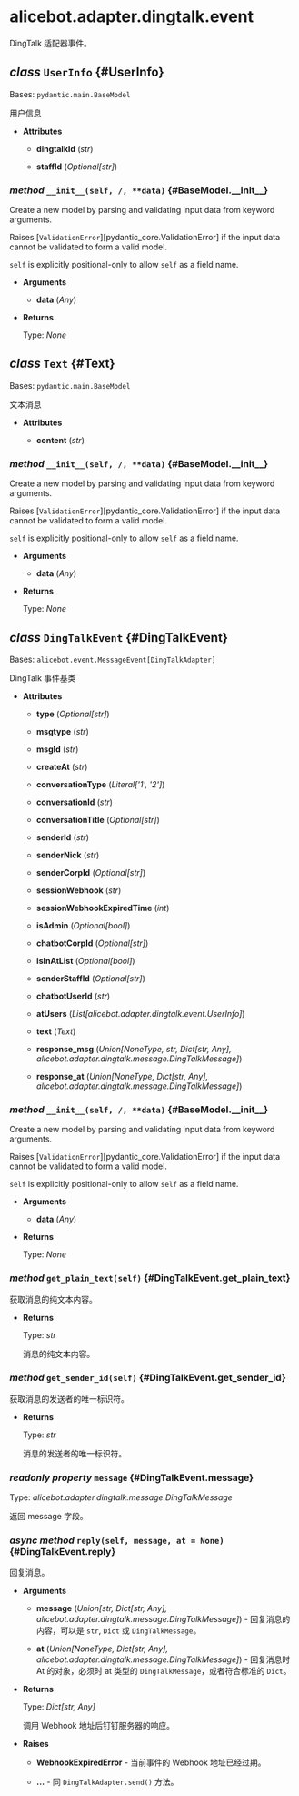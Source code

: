 # alicebot.adapter.dingtalk.event

DingTalk 适配器事件。

## _class_ `UserInfo` {#UserInfo}

Bases: `pydantic.main.BaseModel`

用户信息

- **Attributes**

  - **dingtalkId** (_str_)

  - **staffId** (_Optional\[str\]_)

### _method_ `__init__(self, /, **data)` {#BaseModel.\_\_init\_\_}

Create a new model by parsing and validating input data from keyword arguments.

Raises [`ValidationError`][pydantic_core.ValidationError] if the input data cannot be
validated to form a valid model.

`self` is explicitly positional-only to allow `self` as a field name.

- **Arguments**

  - **data** (_Any_)

- **Returns**

  Type: _None_

## _class_ `Text` {#Text}

Bases: `pydantic.main.BaseModel`

文本消息

- **Attributes**

  - **content** (_str_)

### _method_ `__init__(self, /, **data)` {#BaseModel.\_\_init\_\_}

Create a new model by parsing and validating input data from keyword arguments.

Raises [`ValidationError`][pydantic_core.ValidationError] if the input data cannot be
validated to form a valid model.

`self` is explicitly positional-only to allow `self` as a field name.

- **Arguments**

  - **data** (_Any_)

- **Returns**

  Type: _None_

## _class_ `DingTalkEvent` {#DingTalkEvent}

Bases: `alicebot.event.MessageEvent[DingTalkAdapter]`

DingTalk 事件基类

- **Attributes**

  - **type** (_Optional\[str\]_)

  - **msgtype** (_str_)

  - **msgId** (_str_)

  - **createAt** (_str_)

  - **conversationType** (_Literal\['1', '2'\]_)

  - **conversationId** (_str_)

  - **conversationTitle** (_Optional\[str\]_)

  - **senderId** (_str_)

  - **senderNick** (_str_)

  - **senderCorpId** (_Optional\[str\]_)

  - **sessionWebhook** (_str_)

  - **sessionWebhookExpiredTime** (_int_)

  - **isAdmin** (_Optional\[bool\]_)

  - **chatbotCorpId** (_Optional\[str\]_)

  - **isInAtList** (_Optional\[bool\]_)

  - **senderStaffId** (_Optional\[str\]_)

  - **chatbotUserId** (_str_)

  - **atUsers** (_List\[alicebot.adapter.dingtalk.event.UserInfo\]_)

  - **text** (_Text_)

  - **response\_msg** (_Union\[NoneType, str, Dict\[str, Any\], alicebot.adapter.dingtalk.message.DingTalkMessage\]_)

  - **response\_at** (_Union\[NoneType, Dict\[str, Any\], alicebot.adapter.dingtalk.message.DingTalkMessage\]_)

### _method_ `__init__(self, /, **data)` {#BaseModel.\_\_init\_\_}

Create a new model by parsing and validating input data from keyword arguments.

Raises [`ValidationError`][pydantic_core.ValidationError] if the input data cannot be
validated to form a valid model.

`self` is explicitly positional-only to allow `self` as a field name.

- **Arguments**

  - **data** (_Any_)

- **Returns**

  Type: _None_

### _method_ `get_plain_text(self)` {#DingTalkEvent.get\_plain\_text}

获取消息的纯文本内容。

- **Returns**

  Type: _str_

  消息的纯文本内容。

### _method_ `get_sender_id(self)` {#DingTalkEvent.get\_sender\_id}

获取消息的发送者的唯一标识符。

- **Returns**

  Type: _str_

  消息的发送者的唯一标识符。

### _readonly property_ `message` {#DingTalkEvent.message}

Type: _alicebot.adapter.dingtalk.message.DingTalkMessage_

返回 message 字段。

### _async method_ `reply(self, message, at = None)` {#DingTalkEvent.reply}

回复消息。

- **Arguments**

  - **message** (_Union\[str, Dict\[str, Any\], alicebot.adapter.dingtalk.message.DingTalkMessage\]_) - 回复消息的内容，可以是 `str`, `Dict` 或 `DingTalkMessage`。

  - **at** (_Union\[NoneType, Dict\[str, Any\], alicebot.adapter.dingtalk.message.DingTalkMessage\]_) - 回复消息时 At 的对象，必须时 at 类型的 `DingTalkMessage`，或者符合标准的 `Dict`。

- **Returns**

  Type: _Dict\[str, Any\]_

  调用 Webhook 地址后钉钉服务器的响应。

- **Raises**

  - **WebhookExpiredError** - 当前事件的 Webhook 地址已经过期。

  - **...** - 同 `DingTalkAdapter.send()` 方法。

